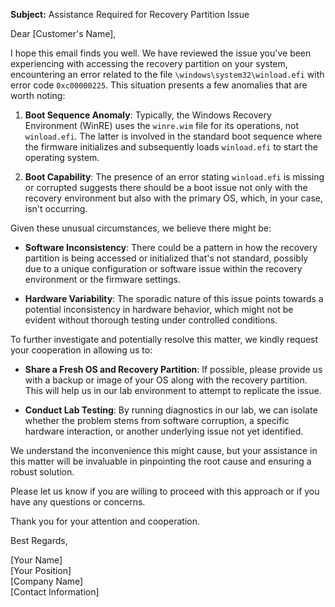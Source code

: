**Subject:** Assistance Required for Recovery Partition Issue

Dear [Customer's Name],

I hope this email finds you well. We have reviewed the issue you've been experiencing with accessing the recovery partition on your system, encountering an error related to the file `\windows\system32\winload.efi` with error code `0xc00000225`. This situation presents a few anomalies that are worth noting:

1. **Boot Sequence Anomaly**: Typically, the Windows Recovery Environment (WinRE) uses the `winre.wim` file for its operations, not `winload.efi`. The latter is involved in the standard boot sequence where the firmware initializes and subsequently loads `winload.efi` to start the operating system.

2. **Boot Capability**: The presence of an error stating `winload.efi` is missing or corrupted suggests there should be a boot issue not only with the recovery environment but also with the primary OS, which, in your case, isn't occurring. 

Given these unusual circumstances, we believe there might be:

- **Software Inconsistency**: There could be a pattern in how the recovery partition is being accessed or initialized that's not standard, possibly due to a unique configuration or software issue within the recovery environment or the firmware settings.

- **Hardware Variability**: The sporadic nature of this issue points towards a potential inconsistency in hardware behavior, which might not be evident without thorough testing under controlled conditions.

To further investigate and potentially resolve this matter, we kindly request your cooperation in allowing us to:

- **Share a Fresh OS and Recovery Partition**: If possible, please provide us with a backup or image of your OS along with the recovery partition. This will help us in our lab environment to attempt to replicate the issue.

- **Conduct Lab Testing**: By running diagnostics in our lab, we can isolate whether the problem stems from software corruption, a specific hardware interaction, or another underlying issue not yet identified.

We understand the inconvenience this might cause, but your assistance in this matter will be invaluable in pinpointing the root cause and ensuring a robust solution.

Please let us know if you are willing to proceed with this approach or if you have any questions or concerns.

Thank you for your attention and cooperation.

Best Regards,

[Your Name]  
[Your Position]  
[Company Name]  
[Contact Information]
